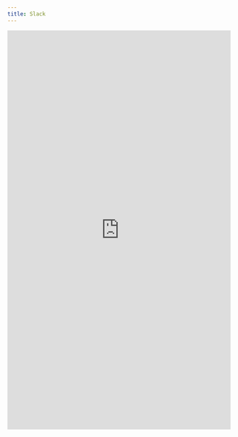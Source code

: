 ```yaml
---
title: Slack
---
```


<iframe src="https://docs.google.com/forms/d/e/1FAIpQLSdXFuFSScGYAPPoyA_LvwFA_aIyUeHpokWp--9gfORuoalaYg/viewform?embedded=true" width="100%" height="900" frameborder="0" marginheight="0" marginwidth="0">Loading...</iframe>
